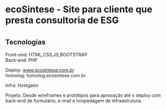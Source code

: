 
<h1>ecoSintese - Site para cliente que presta consultoria de ESG<h1>
<h2>Tecnologias</h2>
Front-end: HTML,CSS,JS,BOOTSTRAP
<br>Back-end: PHP

Deploy: www.ecosintese.com.br<br>
homolog: homolog.ecosintese.com.br

Infra: Hostgator

Projeto: Desde wireframes e protótipos para aprovação até o deploy com back-end de formulário, e-mail e hospedagem de infraestrutura.



 
